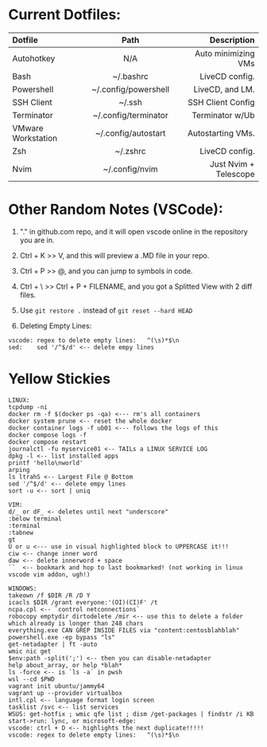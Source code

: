 # Current Dotfiles:
| Dotfile                      | Path                  | Description         |
| :---                         |    :----:             |          ---:       |
| Autohotkey                   | N/A                   | Auto minimizing VMs |
| Bash                         | ~/.bashrc             | LiveCD config.      |
| Powershell                   | ~/.config/powershell  | LiveCD, and LM.     |
| SSH Client  | ~/.ssh                | SSH Client Config   |
| Terminator                   | ~/.config/terminator  | Terminator w/Ub     |
| VMware Workstation | ~/.config/autostart   | Autostarting VMs.  |
| Zsh                          | ~/.zshrc              | LiveCD config.      |
| Nvim                         | ~/.config/nvim        | Just Nvim + Telescope | 


# Other Random Notes (VSCode):
1. "." in github.com repo, and it will open vscode online in the repository you are in.

2. Ctrl + K >> V, and this will preview a .MD file in your repo.

3. Ctrl + P >> @, and you can jump to symbols in code.

4. Ctrl + \ >> Ctrl + P + FILENAME, and you got a Splitted View with 2 diff files.

5. Use ```git restore .``` instead of ```git reset --hard HEAD```

6. Deleting Empty Lines:
```
vscode: regex to delete empty lines:   ^(\s)*$\n
sed:    sed '/^$/d' <-- delete empy lines
```

# Yellow Stickies
```
LINUX:
tcpdump -ni
docker rm -f $(docker ps -qa) <--- rm's all containers
docker system prune <-- reset the whole docker
docker container logs -f ub01 <--- follows the logs of this
docker compose logs -f
docker compose restart
journalctl -fu myservice01 <-- TAILs a LINUX SERVICE LOG
dpkg -l <-- list installed apps
printf 'hello\nworld'
arping
ls ltrahS <-- Largest File @ Bottom
sed '/^$/d' <-- delete empy lines
sort -u <-- sort | uniq

VIM:
d/_ or dF_ <- deletes until next "underscore"
:below terminal
:terminal
:tabnew
gt
U or u <--- use in visual highlighted block to UPPERCASE it!!!
ciw <-- change inner word
daw <-- delete innerword + space
``  <-- bookmark and hop to last bookmarked! (not working in linux vscode vim addon, ugh!)

WINDOWS:
takeown /f $DIR /R /D Y
icacls $DIR /grant everyone:'(OI)(CI)F' /t
ncpa.cpl <-- `control netconnections`
robocopy emptydir dirtodelete /mir <-- use this to delete a folder which already is longer than 248 chars
everything.exe CAN GREP INSIDE FILES via "content:centosblahblah"
powershell.exe -ep bypass "ls"
get-netadapter | ft -auto
wmic nic get
$env:path -split(';') <-- then you can disable-netadapter
help about_array, or help *blah*
ls -force <-- is `ls -a` in pwsh
wsl --cd $PWD
vagrant init ubuntu/jammy64
vagrant up --provider virtualbox
intl.cpl <-- language format login screen
tasklist /svc <-- list services
WSUS: get-hotfix ; wmic qfe list ; dism /get-packages | findstr /i KB
start->run: lync, or microsoft-edge:
vscode: ctrl + D <-- highlights the next duplicate!!!!!
vscode: regex to delete empty lines:   ^(\s)*$\n

```
